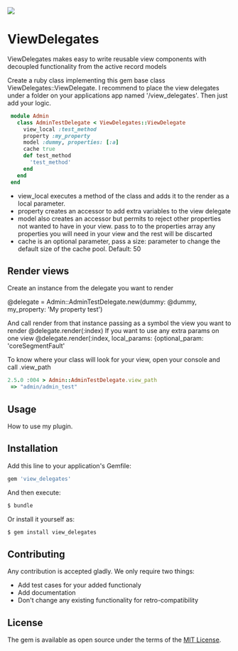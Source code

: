 <a href="https://codeclimate.com/github/coreSegmentFault/view_delegates/maintainability"><img src="https://api.codeclimate.com/v1/badges/a74e2a9f9198b29683a2/maintainability" /></a>
# ViewDelegates
ViewDelegates makes easy to write reusable view components with decoupled functionality from
the active record models

Create a ruby class implementing this gem base class 
ViewDelegates::ViewDelegate. I recommend to place the view delegates
under a folder on your applications app named '/view_delegates'. Then
just add your logic.
```ruby
 module Admin
   class AdminTestDelegate < ViewDelegates::ViewDelegate
     view_local :test_method
     property :my_property
     model :dummy, properties: [:a]
     cache true
     def test_method
       'test_method'
     end
   end
 end
```
- view_local executes a method of the class and adds it to the render as a local parameter.
- property creates an accessor to add extra variables to the view delegate
- model also creates an accessor but permits to reject other properties not wanted to have in your view. pass to to the properties array any properties you will need in your view
and the rest will be discarted
- cache is an optional parameter, pass a size: parameter to change the default size of the cache pool. Default: 50  

## Render views
Create an instance from the delegate you want to render

@delegate = Admin::AdminTestDelegate.new(dummy: @dummy, my_property: 'My property test')

And call render from that instance passing as a symbol the view you want to render
@delegate.render(:index)
If you want to use any extra params on one view
@delegate.render(:index, local_params: {optional_param: 'coreSegmentFault'

To know where your class will look for your view, open your console and call .view_path

```ruby
2.5.0 :004 > Admin::AdminTestDelegate.view_path
 => "admin/admin_test" 

```

## Usage
How to use my plugin.

## Installation
Add this line to your application's Gemfile:

```ruby
gem 'view_delegates'
```

And then execute:
```bash
$ bundle
```

Or install it yourself as:
```bash
$ gem install view_delegates
```

## Contributing
Any contribution is accepted gladly. We only require two things:
- Add test cases for your added functionaly
- Add documentation
- Don't change any existing functionality for retro-compatibility

## License
The gem is available as open source under the terms of the [MIT License](http://opensource.org/licenses/MIT).
